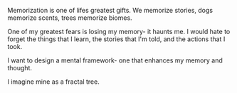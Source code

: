 Memorization is one of lifes greatest gifts. We memorize stories, dogs memorize scents, trees memorize biomes. 


One of my greatest fears is losing my memory- it haunts me. I would hate to forget the things that I learn, the stories that I'm told, and the actions that I took.

I want to design a mental framework- one that enhances my memory and thought. 

I imagine mine as a fractal tree.